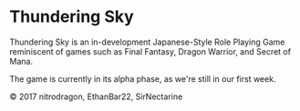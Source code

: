 # Thundering Sky

Thundering Sky is an in-development Japanese-Style Role Playing Game reminiscent of games such as Final Fantasy, Dragon Warrior, and Secret of Mana.

The game is currently in its alpha phase, as we're still in our first week.

© 2017 nitrodragon, EthanBar22, SirNectarine
